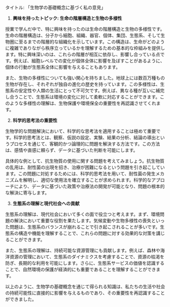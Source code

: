 タイトル: 「生物学の基礎概念に基づく私の意見」

1. **興味を持ったトピック: 生命の階層構造と生物の多様性**

授業で学んだ中で、特に興味を持ったのは生命の階層構造と生物の多様性です。生命の階層構造は、分子から細胞、組織、器官、個体、集団、生態系、そして生物圏に至るまでの階層的な組織化を示しています。この構造は、生命がどのように複雑でありながら秩序立っているかを理解するための基本的な枠組みを提供します。特に興味深いのは、これらの階層が相互に依存し、影響し合っている点です。例えば、細胞レベルでの変化が個体全体に影響を及ぼすことがあるように、個体の行動が生態系全体に影響を与えることもあります。

また、生物の多様性についても強い関心を持ちました。地球上には数百万種もの生物が存在し、それぞれが独自の進化の歴史を持っています。この多様性は、生態系の安定性や人類の生活にとって不可欠です。例えば、異なる種が互いに補完し合うことで、生態系は環境の変化に対して柔軟に対応することができます。このような多様性の理解は、生物保護や環境保全の重要性を再認識させてくれます。

2. **科学的思考法の重要性**

生物学的な問題解決において、科学的な思考法を適用することは極めて重要です。科学的思考法とは、観察、仮説の設定、実験、結果の分析、結論の導出というプロセスを通じて、客観的かつ論理的に問題を解決する方法です。この方法は、感情や直感に頼らず、データに基づいた判断を可能にします。

具体的な例として、抗生物質の使用に関する問題を考えてみましょう。抗生物質の乱用は、耐性菌の出現を招き、治療が困難になるという問題を引き起こしています。この問題に対処するためには、科学的思考法を用いて、耐性菌の発生メカニズムを解明し、適切な使用法を確立することが求められます。科学的なアプローチにより、データに基づいた政策や治療法の開発が可能となり、問題の根本的な解決に寄与します。

3. **生態系の理解と現代社会への貢献**

生態系の理解は、現代社会において多くの面で役立つと考えます。まず、環境問題の解決において重要な役割を果たします。気候変動や生物多様性の喪失といった問題は、生態系のバランスが崩れることで引き起こされることが多いです。生態系の構造や機能を理解することで、これらの問題に対する効果的な対策を講じることができます。

また、生態系の理解は、持続可能な資源管理にも貢献します。例えば、森林や海洋資源の管理において、生態系のダイナミクスを考慮することで、資源の枯渇を防ぎ、長期的な利用を可能にします。さらに、生態系サービスの価値を認識することで、自然環境の保護が経済的にも重要であることを理解することができます。

以上のように、生物学の基礎概念を通じて得られる知識は、私たちの生活や社会の持続可能性に直接的に影響を与えるものであり、その重要性を再認識することができました。